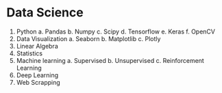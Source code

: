 # Data Science

1. Python
   a. Pandas
   b. Numpy
   c. Scipy
   d. Tensorflow
   e. Keras
   f. OpenCV
4. Data Visualization
   a. Seaborn
   b. Matplotlib
   c. Plotly
3. Linear Algebra
4. Statistics
5. Machine learning
   a. Supervised
   b. Unsupervised
   c. Reinforcement Learning
7. Deep Learning
8. Web Scrapping
